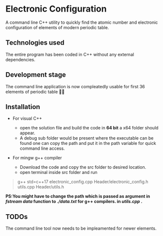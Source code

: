 ﻿# Electronic Configuration

A command line C++ utility to quickly find the atomic number and electronic configuration of elements of modern periodic table.

## Technologies used

The entire program has been coded in C++ without any external dependencies.

## Development stage

The command line application is now compleatedly usable for first 36 elements of periodic table 🎉✨

## Installation 

* For visual C++  
    - open the solution file and build the code in **64 bit** a x64 folder should appear.  
    - A debug sub folder would be present where the executable can be found one can copy the path and put it in the path variable for quick command line access.  

* For mingw g++ compiler  
    - Download the code and copy the src folder to desired location.  
    - open terminal inside src folder and run    
		
	
> g++ std=c++17 electronic_config.cpp Header/electronic_config.h utils.cpp Header/utils.h  


**PS:You might have to change the path which is passed as argument in *fstream data* function to *./data.txt* for g++ compilers. in *utils.cpp* .** 

## TODOs

The command line tool now needs to be impleamented for newer elements.